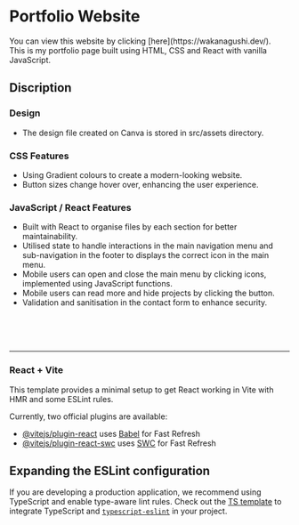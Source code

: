 
# Portfolio Website

<p>You can view this website by clicking [here](https://wakanagushi.dev/).<br>
This is my portfolio page built using HTML, CSS and React with vanilla JavaScript.</p>

## Discription
### Design
- The design file created on Canva is stored in src/assets directory.

### CSS Features
- Using Gradient colours to create a modern-looking website.
- Button sizes change hover over,  enhancing the user experience.

### JavaScript / React Features  
- Built with React to organise files by each section for better maintainability.
- Utilised state to handle interactions in the main navigation menu and sub-navigation in the footer to displays the correct icon in the main menu.
- Mobile users can open and close the main menu by clicking icons, implemented using JavaScript functions.
- Mobile users can read more and hide projects by clicking the button.
- Validation and sanitisation in the contact form to enhance security.


<br><br><br>
**************************************************************************
### React + Vite

This template provides a minimal setup to get React working in Vite with HMR and some ESLint rules.

Currently, two official plugins are available:

- [@vitejs/plugin-react](https://github.com/vitejs/vite-plugin-react/blob/main/packages/plugin-react/README.md) uses [Babel](https://babeljs.io/) for Fast Refresh
- [@vitejs/plugin-react-swc](https://github.com/vitejs/vite-plugin-react-swc) uses [SWC](https://swc.rs/) for Fast Refresh

## Expanding the ESLint configuration

If you are developing a production application, we recommend using TypeScript and enable type-aware lint rules. Check out the [TS template](https://github.com/vitejs/vite/tree/main/packages/create-vite/template-react-ts) to integrate TypeScript and [`typescript-eslint`](https://typescript-eslint.io) in your project.
